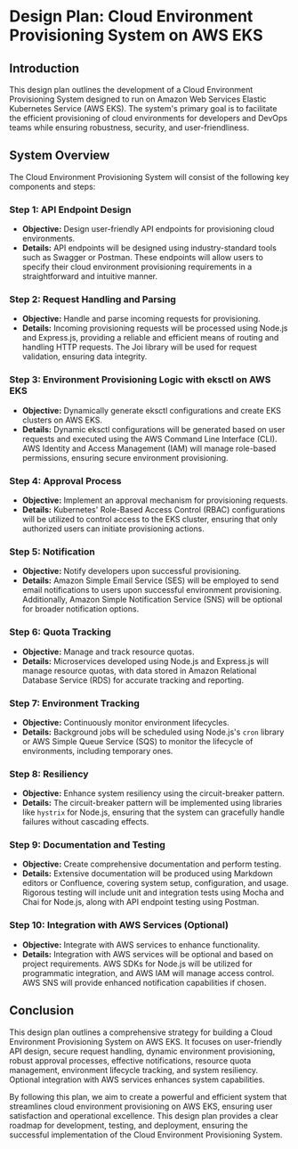 # Design Plan: Cloud Environment Provisioning System on AWS EKS

## Introduction

This design plan outlines the development of a Cloud Environment Provisioning System designed to run on Amazon Web Services Elastic Kubernetes Service (AWS EKS). The system's primary goal is to facilitate the efficient provisioning of cloud environments for developers and DevOps teams while ensuring robustness, security, and user-friendliness.

## System Overview

The Cloud Environment Provisioning System will consist of the following key components and steps:

### Step 1: API Endpoint Design

- **Objective:** Design user-friendly API endpoints for provisioning cloud environments.
- **Details:** API endpoints will be designed using industry-standard tools such as Swagger or Postman. These endpoints will allow users to specify their cloud environment provisioning requirements in a straightforward and intuitive manner.

### Step 2: Request Handling and Parsing

- **Objective:** Handle and parse incoming requests for provisioning.
- **Details:** Incoming provisioning requests will be processed using Node.js and Express.js, providing a reliable and efficient means of routing and handling HTTP requests. The Joi library will be used for request validation, ensuring data integrity.

### Step 3: Environment Provisioning Logic with eksctl on AWS EKS

- **Objective:** Dynamically generate eksctl configurations and create EKS clusters on AWS EKS.
- **Details:** Dynamic eksctl configurations will be generated based on user requests and executed using the AWS Command Line Interface (CLI). AWS Identity and Access Management (IAM) will manage role-based permissions, ensuring secure environment provisioning.

### Step 4: Approval Process

- **Objective:** Implement an approval mechanism for provisioning requests.
- **Details:** Kubernetes' Role-Based Access Control (RBAC) configurations will be utilized to control access to the EKS cluster, ensuring that only authorized users can initiate provisioning actions.

### Step 5: Notification

- **Objective:** Notify developers upon successful provisioning.
- **Details:** Amazon Simple Email Service (SES) will be employed to send email notifications to users upon successful environment provisioning. Additionally, Amazon Simple Notification Service (SNS) will be optional for broader notification options.

### Step 6: Quota Tracking

- **Objective:** Manage and track resource quotas.
- **Details:** Microservices developed using Node.js and Express.js will manage resource quotas, with data stored in Amazon Relational Database Service (RDS) for accurate tracking and reporting.

### Step 7: Environment Tracking

- **Objective:** Continuously monitor environment lifecycles.
- **Details:** Background jobs will be scheduled using Node.js's `cron` library or AWS Simple Queue Service (SQS) to monitor the lifecycle of environments, including temporary ones.

### Step 8: Resiliency

- **Objective:** Enhance system resiliency using the circuit-breaker pattern.
- **Details:** The circuit-breaker pattern will be implemented using libraries like `hystrix` for Node.js, ensuring that the system can gracefully handle failures without cascading effects.

### Step 9: Documentation and Testing

- **Objective:** Create comprehensive documentation and perform testing.
- **Details:** Extensive documentation will be produced using Markdown editors or Confluence, covering system setup, configuration, and usage. Rigorous testing will include unit and integration tests using Mocha and Chai for Node.js, along with API endpoint testing using Postman.

### Step 10: Integration with AWS Services (Optional)

- **Objective:** Integrate with AWS services to enhance functionality.
- **Details:** Integration with AWS services will be optional and based on project requirements. AWS SDKs for Node.js will be utilized for programmatic integration, and AWS IAM will manage access control. AWS SNS will provide enhanced notification capabilities if chosen.

## Conclusion

This design plan outlines a comprehensive strategy for building a Cloud Environment Provisioning System on AWS EKS. It focuses on user-friendly API design, secure request handling, dynamic environment provisioning, robust approval processes, effective notifications, resource quota management, environment lifecycle tracking, and system resiliency. Optional integration with AWS services enhances system capabilities.

By following this plan, we aim to create a powerful and efficient system that streamlines cloud environment provisioning on AWS EKS, ensuring user satisfaction and operational excellence. This design plan provides a clear roadmap for development, testing, and deployment, ensuring the successful implementation of the Cloud Environment Provisioning System.

